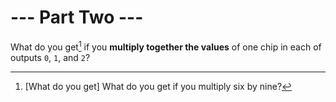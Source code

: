 # --- Part Two ---

What do you get[^1] if you **multiply together the values** of one chip in each of outputs `0`, `1`, and `2`?

[^1]: [What do you get] What do you get if you multiply six by nine?
